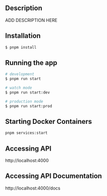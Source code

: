 ## Description

ADD DESCRIPTION HERE

## Installation

```bash
$ pnpm install
```

## Running the app

```bash
# development
$ pnpm run start

# watch mode
$ pnpm run start:dev

# production mode
$ pnpm run start:prod
```

## Starting Docker Containers
```bash
pnpm services:start
```

## Accessing API
http://localhost:4000

## Accessing API Documentation
http://localhost:4000/docs

